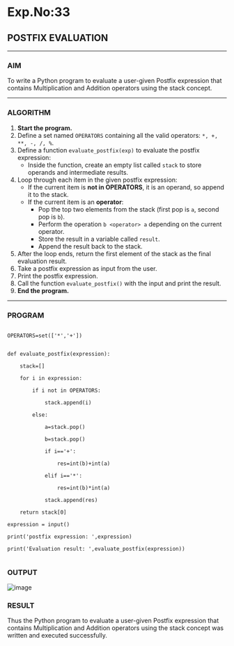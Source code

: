 # Exp.No:33  
## POSTFIX EVALUATION

---

### AIM  
To write a Python program to evaluate a user-given Postfix expression that contains Multiplication and Addition operators using the stack concept.

---

### ALGORITHM

1. **Start the program.**
2. Define a set named `OPERATORS` containing all the valid operators: `*, +, **, -, /, %`.
3. Define a function `evaluate_postfix(exp)` to evaluate the postfix expression:
   - Inside the function, create an empty list called `stack` to store operands and intermediate results.
4. Loop through each item in the given postfix expression:
   - If the current item is **not in OPERATORS**, it is an operand, so append it to the stack.
   - If the current item is an **operator**:
     - Pop the top two elements from the stack (first pop is `a`, second pop is `b`).
     - Perform the operation `b <operator> a` depending on the current operator.
     - Store the result in a variable called `result`.
     - Append the result back to the stack.
5. After the loop ends, return the first element of the stack as the final evaluation result.
6. Take a postfix expression as input from the user.
7. Print the postfix expression.
8. Call the function `evaluate_postfix()` with the input and print the result.
9. **End the program.**

---

### PROGRAM

```

OPERATORS=set(['*','+']) 


def evaluate_postfix(expression):

    stack=[]

    for i in expression:

        if i not in OPERATORS:

            stack.append(i)  
        
        else:

            a=stack.pop()

            b=stack.pop()
        
            if i=='+':

                res=int(b)+int(a)
 
            elif i=='*':

                res=int(b)*int(a)
            
            stack.append(res)

    return stack[0]

expression = input()

print('postfix expression: ',expression)

print('Evaluation result: ',evaluate_postfix(expression))


```

### OUTPUT

![image](https://github.com/user-attachments/assets/68edf6b0-baf8-4923-8701-b0a31ac79093)



### RESULT

Thus the Python program to evaluate a user-given Postfix expression that contains Multiplication and Addition operators using the stack concept was written and executed successfully.

